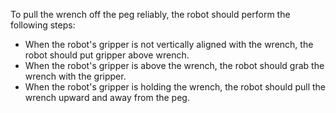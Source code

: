 To pull the wrench off the peg reliably, the robot should perform the following steps:
- When the robot's gripper is not vertically aligned with the wrench, the robot should put gripper above wrench.
- When the robot's gripper is above the wrench, the robot should grab the wrench with the gripper.
- When the robot's gripper is holding the wrench, the robot should pull the wrench upward and away from the peg.